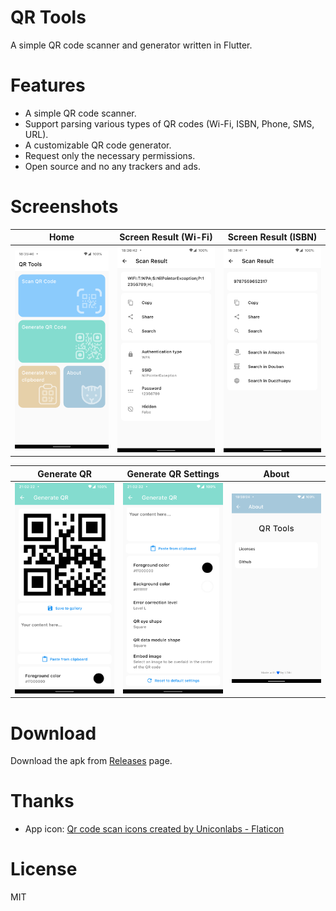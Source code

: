 # QR Tools

A simple QR code scanner and generator written in Flutter.

# Features

- A simple QR code scanner.
- Support parsing various types of QR codes (Wi-Fi, ISBN, Phone, SMS, URL).
- A customizable QR code generator.
- Request only the necessary permissions.
- Open source and no any trackers and ads.

# Screenshots

| Home                   | Screen Result (Wi-Fi)  | Screen Result (ISBN)   |
| ---------------------- | ---------------------- | ---------------------- |
| ![](screenshots/1.png) | ![](screenshots/2.png) | ![](screenshots/3.png) |

| Generate QR            | Generate QR Settings   | About                  |
| ---------------------- | ---------------------- | ---------------------- |
| ![](screenshots/4.png) | ![](screenshots/5.png) | ![](screenshots/6.png) |

# Download

Download the apk from [Releases](https://github.com/LGiki/qr-tools/releases) page.

# Thanks

- App icon: [Qr code scan icons created by Uniconlabs - Flaticon](https://www.flaticon.com/free-icons/qr-code-scan)

# License

MIT
